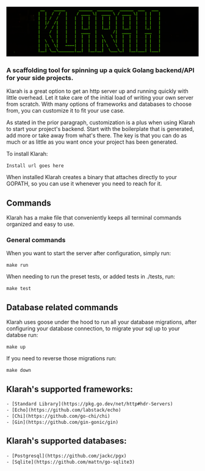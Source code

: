 ![logo](./public/logo.png)

### A scaffolding tool for spinning up a quick Golang backend/API for your side projects.

Klarah is a great option to get an http server up and running quickly with little overhead. Let it take
care of the initial load of writing your own server from scratch. With many options of frameworks and
databases to choose from, you can customize it to fit your use case.

As stated in the prior paragraph, customization is a plus when using Klarah to start your project's backend.
Start with the boilerplate that is generated, add more or take away from what's there. The key is that you can
do as much or as little as you want once your project has been generated.

To install Klarah:
```
Install url goes here
```

When installed Klarah creates a binary that attaches directly to your GOPATH, so you can use it whenever you 
need to reach for it.

## Commands

Klarah has a make file that conveniently keeps all terminal commands organized and easy to use.

### General commands

When you want to start the server after configuration, simply run:
```
make run
```

When needing to run the preset tests, or added tests in ./tests, run:
```
make test
```
## Database related commands

Klarah uses goose under the hood to run all your database migrations, after configuring your database connection,
to migrate your sql up to your databse run:
```
make up
```

If you need to reverse those migrations run:
```
make down
```

## Klarah's supported frameworks:
    - [Standard Library](https://pkg.go.dev/net/http#hdr-Servers)
    - [Echo](https://github.com/labstack/echo)
    - [Chi](https://github.com/go-chi/chi)
    - [Gin](https://github.com/gin-gonic/gin)

## Klarah's supported databases:
    - [Postgresql](https://github.com/jackc/pgx)
    - [Sqlite](https://github.com/mattn/go-sqlite3)
